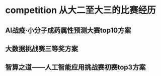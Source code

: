 competition  从大二至大三的比赛经历
===========
AI战疫·小分子成药属性预测大赛top10方案
-------
大数据挑战赛三等奖方案
-------
智算之道——人工智能应用挑战赛初赛top3方案
-------
